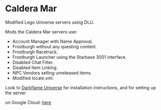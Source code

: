 # Caldera Mar
Modified Lego Universe servers using DLU.

Mods the Caldera Mar servers use:

- Account Manager with Name Approval.
- Frostburgh without any questing content.
- Frostburgh Racetrack.
- Frostburgh Launcher using the Starbase 3001 interface.
- Disabled Chat Filter.
- Disabled Item Linking.
- NPC Vendors selling unreleased items.
- Modified locale.xml.

Look to [Darkflame Universe](https://github.com/DarkflameUniverse/DarkflameServer) for installation instructions, and for setting up the server

on Google Cloud: [here](https://github.com/MasterEric/awesome-lego-universe/blob/master/server-setup/google-cloud-setup.md)
